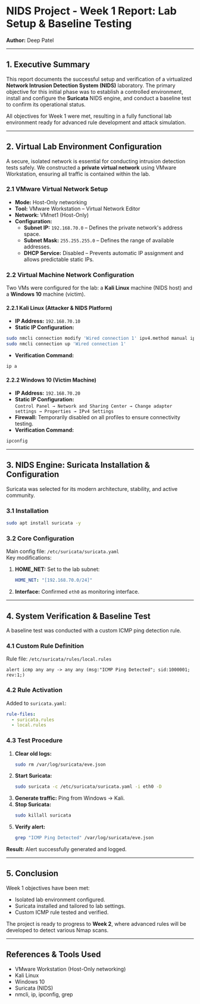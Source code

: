 # NIDS Project - Week 1 Report: Lab Setup & Baseline Testing

**Author:** Deep Patel  

---

## 1. Executive Summary

This report documents the successful setup and verification of a virtualized **Network Intrusion Detection System (NIDS)** laboratory.
The primary objective for this initial phase was to establish a controlled environment, install and configure the **Suricata** NIDS engine, and conduct a baseline test to confirm its operational status.

All objectives for Week 1 were met, resulting in a fully functional lab environment ready for advanced rule development and attack simulation.

---

## 2. Virtual Lab Environment Configuration

A secure, isolated network is essential for conducting intrusion detection tests safely.
We constructed a **private virtual network** using VMware Workstation, ensuring all traffic is contained within the lab.

### 2.1 VMware Virtual Network Setup

- **Mode:** Host-Only networking
- **Tool:** VMware Workstation – Virtual Network Editor
- **Network:** VMnet1 (Host-Only)
- **Configuration:**
  - **Subnet IP:** `192.168.70.0` – Defines the private network's address space.
  - **Subnet Mask:** `255.255.255.0` – Defines the range of available addresses.
  - **DHCP Service:** Disabled – Prevents automatic IP assignment and allows predictable static IPs.

### 2.2 Virtual Machine Network Configuration

Two VMs were configured for the lab: a **Kali Linux** machine (NIDS host) and a **Windows 10** machine (victim).

#### 2.2.1 Kali Linux (Attacker & NIDS Platform)

- **IP Address:** `192.168.70.10`
- **Static IP Configuration:**
```bash
sudo nmcli connection modify 'Wired connection 1' ipv4.method manual ipv4.addresses 192.168.70.10/24
sudo nmcli connection up 'Wired connection 1'
```
- **Verification Command:**
```bash
ip a
```

#### 2.2.2 Windows 10 (Victim Machine)

- **IP Address:** `192.168.70.20`
- **Static IP Configuration:**  
`Control Panel → Network and Sharing Center → Change adapter settings → Properties → IPv4 Settings`
- **Firewall:** Temporarily disabled on all profiles to ensure connectivity testing.
- **Verification Command:**
```cmd
ipconfig
```

---

## 3. NIDS Engine: Suricata Installation & Configuration

Suricata was selected for its modern architecture, stability, and active community.

### 3.1 Installation
```bash
sudo apt install suricata -y
```

### 3.2 Core Configuration

Main config file: `/etc/suricata/suricata.yaml`  
Key modifications:
1. **HOME_NET:** Set to the lab subnet:
   ```yaml
   HOME_NET: "[192.168.70.0/24]"
   ```
2. **Interface:** Confirmed `eth0` as monitoring interface.

---

## 4. System Verification & Baseline Test

A baseline test was conducted with a custom ICMP ping detection rule.

### 4.1 Custom Rule Definition
Rule file: `/etc/suricata/rules/local.rules`
```
alert icmp any any -> any any (msg:"ICMP Ping Detected"; sid:1000001; rev:1;)
```

### 4.2 Rule Activation
Added to `suricata.yaml`:
```yaml
rule-files:
  - suricata.rules
  - local.rules
```

### 4.3 Test Procedure
1. **Clear old logs:**
   ```bash
   sudo rm /var/log/suricata/eve.json
   ```
2. **Start Suricata:**
   ```bash
   sudo suricata -c /etc/suricata/suricata.yaml -i eth0 -D
   ```
3. **Generate traffic:** Ping from Windows → Kali.
4. **Stop Suricata:**
   ```bash
   sudo killall suricata
   ```
5. **Verify alert:**
   ```bash
   grep "ICMP Ping Detected" /var/log/suricata/eve.json
   ```

**Result:** Alert successfully generated and logged.

---

## 5. Conclusion

Week 1 objectives have been met:
- Isolated lab environment configured.
- Suricata installed and tailored to lab settings.
- Custom ICMP rule tested and verified.

The project is ready to progress to **Week 2**, where advanced rules will be developed to detect various Nmap scans.

---

## References & Tools Used
- VMware Workstation (Host-Only networking)
- Kali Linux
- Windows 10
- Suricata (NIDS)
- nmcli, ip, ipconfig, grep
